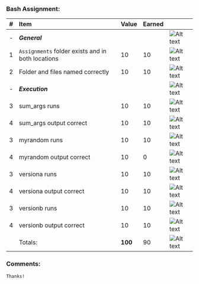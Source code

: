 ### Bash Assignment:
| #   | Item                                              | Value   | Earned   |                |
|:----|:--------------------------------------------------|:--------|:---------|:---------------|
| -   | ***General***                                     |         |          | ![Alt text][1] |
| 1   | `Assignments` folder exists and in both locations | 10      |    10    | ![Alt text][1] |
| 2   | Folder and files named correctly                  | 10      |    10    | ![Alt text][1] |
| -   | ***Execution***                                   |         |          | ![Alt text][1] |
| 3   | sum_args runs                                     | 10      |    10    | ![Alt text][1] |
| 4   | sum_args output correct                           | 10      |    10    | ![Alt text][1] |
| 3   | myrandom runs                                     | 10      |     10   | ![Alt text][1] |
| 4   | myrandom output correct                           | 10      |    0    | ![Alt text][2] |
| 3   | versiona runs                                     | 10      |     10   | ![Alt text][1] |
| 4   | versiona output correct                           | 10      |     10   | ![Alt text][1] |
| 3   | versionb runs                                     | 10      |     10   | ![Alt text][1] |
| 4   | versionb output correct                           | 10      |     10   | ![Alt text][1] |
|     | Totals:                                           | **100** |     90  | ![Alt text][1] |
### Comments:
```
Thanks!
```

[1]: http://f.cl.ly/items/3E231i211n2E042B1U3K/right.png  "Correct"
[2]: http://f.cl.ly/items/2X473C1Q1F2x3S1E4231/wrong.gif  "Incorrect"
[3]: http://f.cl.ly/items/1A0d2Q1J1N1u0C3g0C1s/null.gif  "Errors"